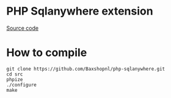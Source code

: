 # PHP Sqlanywhere extension

[Source code](https://wiki.scn.sap.com/wiki/display/SQLANY/The+SAP+SQL+Anywhere+PHP+Module)

# How to compile

```shell
git clone https://github.com/Baxshopnl/php-sqlanywhere.git
cd src
phpize
./configure
make
```